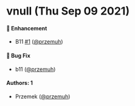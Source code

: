 # vnull (Thu Sep 09 2021)

#### 🚀 Enhancement

- B11 [#1](https://github.com/przemuh/auto-test/pull/1) ([@przemuh](https://github.com/przemuh))

#### 🐛 Bug Fix

- b11 ([@przemuh](https://github.com/przemuh))

#### Authors: 1

- Przemek ([@przemuh](https://github.com/przemuh))
